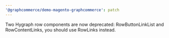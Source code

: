 ```yaml
---
'@graphcommerce/demo-magento-graphcommerce': patch
---
```


Two Hygraph row components are now deprecated: RowButtonLinkList and RowContentLinks, you should use RowLinks instead.
